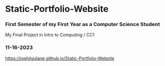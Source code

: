    # Static-Portfolio-Website
### First Semester of my First Year as a Computer Science Student
My Final Project in Intro to Computing / CC1
### 11-16-2023

https://jophilgulane.github.io/Static-Portfolio-Website
